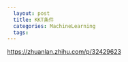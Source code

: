 ```yaml
---
  layout: post
  title: KKT条件
  categories: MachineLearning
  tags:
--- 
```



https://zhuanlan.zhihu.com/p/32429623
